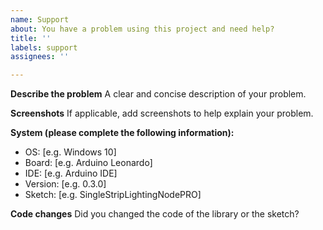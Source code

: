 ```yaml
---
name: Support
about: You have a problem using this project and need help?
title: ''
labels: support
assignees: ''

---
```


**Describe the problem**
A clear and concise description of your problem.

**Screenshots**
If applicable, add screenshots to help explain your problem.

**System (please complete the following information):**
 - OS: [e.g. Windows 10]
 - Board: [e.g. Arduino Leonardo]
 - IDE: [e.g. Arduino IDE]
 - Version: [e.g. 0.3.0]
 - Sketch: [e.g. SingleStripLightingNodePRO]

**Code changes**
Did you changed the code of the library or the sketch?

